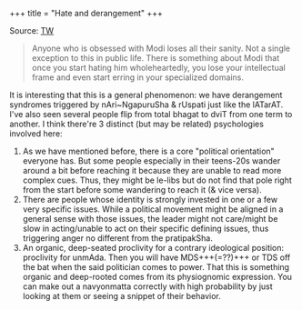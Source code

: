 +++
title = "Hate and derangement"
+++

Source: [TW](https://threadreaderapp.com/thread/1736446489449189644.html)

> Anyone who is obsessed with Modi loses all their sanity. Not a single exception to this in public life. There is something about Modi that once you start hating him wholeheartedly, you lose your intellectual frame and even start erring in your specialized domains.

It is interesting that this is a general phenomenon: we have derangement syndromes triggered by nAri~NgapuruSha & rUspati just like the lATarAT. I've also seen several people flip from total bhagat to dviT from one term to another. I think there're 3 distinct (but may be related) psychologies involved here: 

1. As we have mentioned before, there is a core "political orientation" everyone has. But some people especially in their teens-20s wander around a bit before reaching it because they are unable to read more complex cues. Thus, they might be le-libs but do not find that pole right from the start before some wandering to reach it (& vice versa). 
2. There are people whose identity is strongly invested in one or a few very specific issues. While a political movement might be aligned in a general sense with those issues, the leader might not care/might be slow in acting/unable to act on their specific defining issues, thus triggering anger no different from the pratipakSha. 
3. An organic, deep-seated proclivity for a contrary ideological position: proclivity for unmAda. Then you will have MDS+++(=??)+++ or TDS off the bat when the said politician comes to power. That this is something organic and deep-rooted comes from its physiognomic expression. You can make out a navyonmatta correctly with high probability by just looking at them or seeing a snippet of their behavior.
